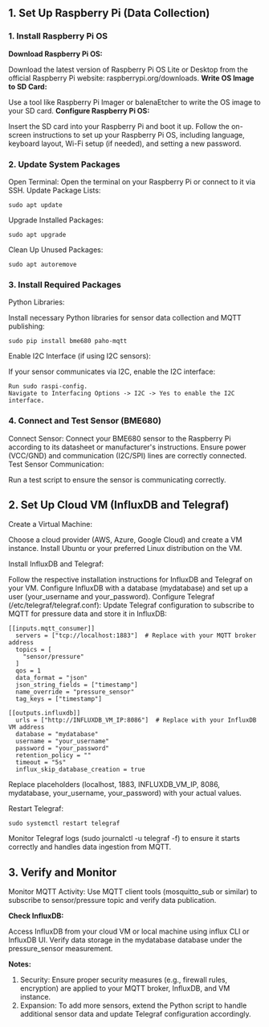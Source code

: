 ## 1. Set Up Raspberry Pi (Data Collection)

### 1. Install Raspberry Pi OS
**Download Raspberry Pi OS:**

Download the latest version of Raspberry Pi OS Lite or Desktop from the official Raspberry Pi website: raspberrypi.org/downloads.
**Write OS Image to SD Card:**

Use a tool like Raspberry Pi Imager or balenaEtcher to write the OS image to your SD card.
**Configure Raspberry Pi OS:**

Insert the SD card into your Raspberry Pi and boot it up.
Follow the on-screen instructions to set up your Raspberry Pi OS, including language, keyboard layout, Wi-Fi setup (if needed), and setting a new password.

### 2. Update System Packages
Open Terminal:
Open the terminal on your Raspberry Pi or connect to it via SSH.
Update Package Lists:
```
sudo apt update
```
Upgrade Installed Packages:
```
sudo apt upgrade
```
Clean Up Unused Packages:
```
sudo apt autoremove

```
### 3. Install Required Packages
Python Libraries:

Install necessary Python libraries for sensor data collection and MQTT publishing:
```
sudo pip install bme680 paho-mqtt
```
Enable I2C Interface (if using I2C sensors):

If your sensor communicates via I2C, enable the I2C interface:
```
Run sudo raspi-config.
Navigate to Interfacing Options -> I2C -> Yes to enable the I2C interface.
```

### 4. Connect and Test Sensor (BME680)
Connect Sensor:
Connect your BME680 sensor to the Raspberry Pi according to its datasheet or manufacturer's instructions. Ensure power (VCC/GND) and communication (I2C/SPI) lines are correctly connected.
Test Sensor Communication:

Run a test script to ensure the sensor is communicating correctly.

## 2. Set Up Cloud VM (InfluxDB and Telegraf)
Create a Virtual Machine:

Choose a cloud provider (AWS, Azure, Google Cloud) and create a VM instance.
Install Ubuntu or your preferred Linux distribution on the VM.

Install InfluxDB and Telegraf:

Follow the respective installation instructions for InfluxDB and Telegraf on your VM.
Configure InfluxDB with a database (mydatabase) and set up a user (your_username and your_password).
Configure Telegraf (/etc/telegraf/telegraf.conf):
Update Telegraf configuration to subscribe to MQTT for pressure data and store it in InfluxDB:
```
[[inputs.mqtt_consumer]]
  servers = ["tcp://localhost:1883"]  # Replace with your MQTT broker address
  topics = [
    "sensor/pressure"
  ]
  qos = 1
  data_format = "json"
  json_string_fields = ["timestamp"]
  name_override = "pressure_sensor"
  tag_keys = ["timestamp"]

[[outputs.influxdb]]
  urls = ["http://INFLUXDB_VM_IP:8086"]  # Replace with your InfluxDB VM address
  database = "mydatabase"
  username = "your_username"
  password = "your_password"
  retention_policy = ""
  timeout = "5s"
  influx_skip_database_creation = true
```
Replace placeholders (localhost, 1883, INFLUXDB_VM_IP, 8086, mydatabase, your_username, your_password) with your actual values.

Restart Telegraf:
```
sudo systemctl restart telegraf
```
Monitor Telegraf logs (sudo journalctl -u telegraf -f) to ensure it starts correctly and handles data ingestion from MQTT.

## 3. Verify and Monitor
Monitor MQTT Activity:
Use MQTT client tools (mosquitto_sub or similar) to subscribe to sensor/pressure topic and verify data publication.

**Check InfluxDB:**

Access InfluxDB from your cloud VM or local machine using influx CLI or InfluxDB UI.
Verify data storage in the mydatabase database under the pressure_sensor measurement.

**Notes:**
1. Security: Ensure proper security measures (e.g., firewall rules, encryption) are applied to your MQTT broker, InfluxDB, and VM instance.
2. Expansion: To add more sensors, extend the Python script to handle additional sensor data and update Telegraf configuration accordingly.




